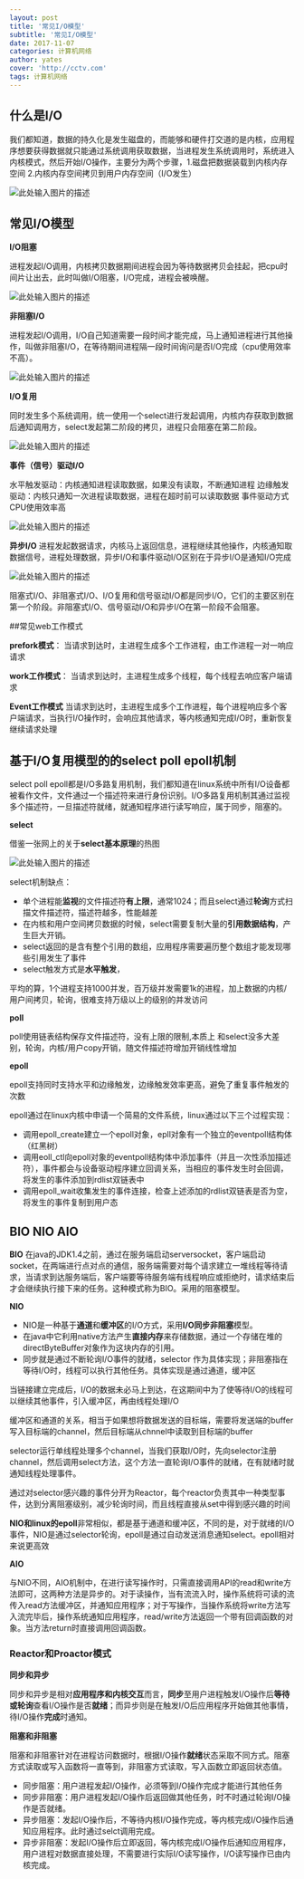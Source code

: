 ```yaml
---
layout: post
title: '常见I/O模型'
subtitle: '常见I/O模型'
date: 2017-11-07
categories: 计算机网络
author: yates
cover: 'http://cctv.com'
tags: 计算机网络
---
```


## 什么是I/O
我们都知道，数据的持久化是发生磁盘的，而能够和硬件打交道的是内核，应用程序想要获得数据就只能通过系统调用获取数据，当进程发生系统调用时，系统进入内核模式，然后开始I/O操作，主要分为两个步骤，1.磁盘把数据装载到内核内存空间 2.内核内存空间拷贝到用户内存空间（I/O发生）

![此处输入图片的描述](http://yatesblog.oss-cn-shenzhen.aliyuncs.com/img/2018-04-22-computer-system-IO/1.png)

## 常见I/O模型
**I/O阻塞**

进程发起I/O调用，内核拷贝数据期间进程会因为等待数据拷贝会挂起，把cpu时间片让出去，此时叫做I/O阻塞，I/O完成，进程会被唤醒。

![此处输入图片的描述](http://yatesblog.oss-cn-shenzhen.aliyuncs.com/img/2018-04-22-computer-system-IO/2.png)

**非阻塞I/O**

进程发起I/O调用，I/O自己知道需要一段时间才能完成，马上通知进程进行其他操作，叫做非阻塞I/O，在等待期间进程隔一段时间询问是否I/O完成（cpu使用效率不高）。

![此处输入图片的描述](http://yatesblog.oss-cn-shenzhen.aliyuncs.com/img/2018-04-22-computer-system-IO/3.png)

**I/O复用**

同时发生多个系统调用，统一使用一个select进行发起调用，内核内存获取到数据后通知调用方，select发起第二阶段的拷贝，进程只会阻塞在第二阶段。

![此处输入图片的描述](http://yatesblog.oss-cn-shenzhen.aliyuncs.com/img/2018-04-22-computer-system-IO/4.png)

**事件（信号）驱动I/O**

水平触发驱动：内核通知进程读取数据，如果没有读取，不断通知进程
边缘触发驱动：内核只通知一次进程读取数据，进程在超时前可以读取数据
事件驱动方式CPU使用效率高

![此处输入图片的描述](http://yatesblog.oss-cn-shenzhen.aliyuncs.com/img/2018-04-22-computer-system-IO/5.png)

**异步I/O**
进程发起数据请求，内核马上返回信息，进程继续其他操作，内核通知取数据信号，进程处理数据，异步I/O和事件驱动I/O区别在于异步I/O是通知I/O完成

![此处输入图片的描述](http://yatesblog.oss-cn-shenzhen.aliyuncs.com/img/2018-04-22-computer-system-IO/6.png)

阻塞式I/O、非阻塞式I/O、I/O复用和信号驱动I/O都是同步I/O，它们的主要区别在第一个阶段。非阻塞式I/O、信号驱动I/O和异步I/O在第一阶段不会阻塞。

##常见web工作模式

**prefork模式**：
当请求到达时，主进程生成多个工作进程，由工作进程一对一响应请求

**work工作模式**：
当请求到达时，主进程生成多个线程，每个线程去响应客户端请求

**Event工作模式**
当请求到达时，主进程生成多个工作进程，每个进程响应多个客户端请求，当执行I/O操作时，会响应其他请求，等内核通知完成I/O时，重新恢复继续请求处理

## 基于I/O复用模型的的select poll epoll机制

select poll epoll都是I/O多路复用机制，我们都知道在linux系统中所有I/O设备都被看作文件，文件通过一个描述符来进行身份识别。I/O多路复用机制其通过监视多个描述符，一旦描述符就绪，就通知程序进行读写响应，属于同步，阻塞的。

**select**

借鉴一张网上的关于**select基本原理**的热图

![此处输入图片的描述](http://yatesblog.oss-cn-shenzhen.aliyuncs.com/img/2017-11-05-network/3.png) 

select机制缺点：

- 单个进程能**监视**的文件描述符**有上限**，通常1024；而且select通过**轮询**方式扫描文件描述符，描述符越多，性能越差
- 在内核和用户空间拷贝数据的时候，select需要复制大量的**引用数据结构**，产生巨大开销。
- select返回的是含有整个引用的数组，应用程序需要遍历整个数组才能发现哪些引用发生了事件
- select触发方式是**水平触发**，

平均的算，1个进程支持1000并发，百万级并发需要1k的进程，加上数据的内核/用户间拷贝，轮询，很难支持万级以上的级别的并发访问

**poll**

poll使用链表结构保存文件描述符，没有上限的限制,本质上 和select没多大差别，轮询，内核/用户copy开销，随文件描述符增加开销线性增加

**epoll**

epoll支持同时支持水平和边缘触发，边缘触发效率更高，避免了重复事件触发的次数

epoll通过在linux内核中申请一个简易的文件系统，linux通过以下三个过程实现：

- 调用epoll_create建立一个epoll对象，epll对象有一个独立的eventpoll结构体（红黑树）
- 调用eoll_ctl向epoll对象的eventpoll结构体中添加事件（并且一次性添加描述符），事件都会与设备驱动程序建立回调关系，当相应的事件发生时会回调，将发生的事件添加到rdlist双链表中
- 调用epoll_wait收集发生的事件连接，检查上述添加的rdlist双链表是否为空，将发生的事件复制到用户态

## BIO NIO AIO

**BIO**
在java的JDK1.4之前，通过在服务端启动serversocket，客户端启动socket，在两端进行点对点的通信，服务端需要对每个请求建立一堆线程等待请求，当请求到达服务端后，客户端要等待服务端有线程响应或拒绝时，请求结束后才会继续执行接下来的任务。这种模式称为BIO。采用的阻塞模型。

**NIO**

- NIO是一种基于**通道**和**缓冲区**的I/O方式，采用**I/O同步非阻塞**模型。
- 在java中它利用native方法产生**直接内存**来存储数据，通过一个存储在堆的directByteBuffer对象作为这块内存的引用。
- 同步就是通过不断轮询I/O事件的就绪，selector
作为具体实现；非阻塞指在等待I/O时，线程可以执行其他任务。具体实现是通过通道，缓冲区

当链接建立完成后，I/O的数据未必马上到达，在这期间中为了使等待I/O的线程可以继续其他事件，引入缓冲区，再由线程处理I/O

缓冲区和通道的关系，相当于如果想将数据发送的目标端，需要将发送端的buffer写入目标端的channel，然后目标端从chnnel中读取到目标端的buffer

selector运行单线程处理多个channel，当我们获取I/O时，先向selector注册channel，然后调用select方法，这个方法一直轮询I/O事件的就绪，在有就绪时就通知线程处理事件。

通过对selector感兴趣的事件分开为Reactor，每个reactor负责其中一种类型事件，达到分离阻塞级别，减少轮询时间，而且线程直接从set中得到感兴趣的时间

**NIO和linux的epoll**非常相似，都是基于通道和缓冲区，不同的是，对于就绪的I/O事件，NIO是通过selector轮询，epoll是通过自动发送消息通知select。epoll相对来说更高效

**AIO**

与NIO不同，AIO机制中，在进行读写操作时，只需直接调用API的read和write方法即可，这两种方法是异步的。对于读操作，当有流流入时，操作系统将可读的流传入read方法缓冲区，并通知应用程序；对于写操作，当操作系统将write方法写入流完毕后，操作系统通知应用程序，read/write方法返回一个带有回调函数的对象。当方法return时直接调用回调函数。

### Reactor和Proactor模式

**同步和异步**

同步和异步是相对**应用程序和内核交互**而言，**同步**至用户进程触发I/O操作后**等待或轮询**查看I/O操作是否**就绪**；而异步则是在触发I/O后应用程序开始做其他事情，待I/O操作**完成**时通知。

**阻塞和非阻塞**

阻塞和非阻塞针对在进程访问数据时，根据I/O操作**就绪**状态采取不同方式。阻塞方式读取或写入函数将一直等到，非阻塞方式读取，写入函数立即返回状态值。

- 同步阻塞：用户进程发起I/O操作，必须等到I/O操作完成才能进行其他任务
- 同步非阻塞：用户进程发起I/O操作后返回做其他任务，时不时通过轮询I/O操作是否就绪。
- 异步阻塞：发起I/O操作后，不等待内核I/O操作完成，等内核完成I/O操作后通知应用程序。此时通过selct调用完成。
- 异步非阻塞：发起I/O操作后立即返回，等内核完成I/O操作后通知应用程序，用户进程对数据直接处理，不需要进行实际I/O读写操作，I/O读写操作已由内核完成。
